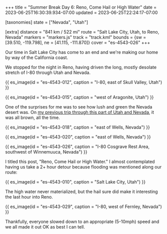 +++
title = "Summer Break Day 6: Reno, Come Hail or High Water"
date = 2023-06-25T16:30:39.934-07:00
updated = 2023-06-25T22:24:17-07:00

[taxonomies]
state = ["Nevada", "Utah"]

[extra]
distance = "841 km / 522 mi"
route = "Salt Lake City, Utah, to Reno, Nevada"
markers = "markers.js"
track = "track.kml"
bounds = {sw = [39.510, -119.798], ne = [41.115, -111.870]}
cover = "es-4543-026"
+++

Our time in Salt Lake City has come to an end and we're making our home by way of the California coast.

<!-- more -->

We stopped for the night in Reno, having driven the long, mostly desolate stretch of I-80 through Utah and Nevada.

{{ es_image(id = "es-4543-012", caption = "I-80, east of Skull Valley, Utah") }}

{{ es_image(id = "es-4543-015", caption = "west of Aragonite, Utah") }}

One of the surprises for me was to see how lush and green the Nevada desert was. On [my previous trip through this part of Utah and Nevada](/2021/04-21+dallas-to-seattle/day-5-to-boise/), it was all brown, all the time.

{{ es_image(id = "es-4543-018", caption = "east of Wells, Nevada") }}

{{ es_image(id = "es-4543-020", caption = "east of Wells, Nevada") }}

{{ es_image(id = "es-4543-026", caption = "I-80 Cosgrave Rest Area, southwest of Winnemuuca, Nevada") }}

I titled this post, "Reno, Come Hail or High Water." I almost contemplated having us take a 2+ hour detour because flooding was mentioned along our route:

{{ es_image(id = "es-4543-010", caption = "Salt Lake City, Utah") }}

The high water never materialized, but the hail sure did make it interesting the last hour into Reno.

{{ es_image(id = "es-4543-029", caption = "I-80, west of Fernley, Nevada") }}

Thankfully, everyone slowed down to an appropriate (5-10mph) speed and we all made it out OK as best I can tell.

